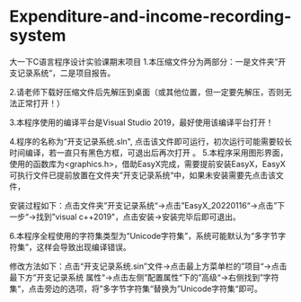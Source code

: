 # Expenditure-and-income-recording-system
大一下C语言程序设计实验课期末项目
1.本压缩文件分为两部分：一是文件夹”开支记录系统“，二是项目报告。

2.请老师下载好压缩文件后先解压到桌面（或其他位置，但一定要先解压，否则无法正常打开！）

3.本程序使用的编译平台是Visual Studio 2019，最好使用该编译平台打开！

4.程序的名称为“开支记录系统.sln", 点击该文件即可运行，初次运行可能需要较长时间编译，若一直只有黑色方框，可退出后再次打开
。
5.本程序采用图形界面，使用的函数库为<graphics.h>，借助EasyX完成，需要提前安装EasyX，EasyX可执行文件已提前放置在文件夹”开支记录系统“中，如果未安装需要先点击该文件，

安装过程如下：点击文件夹”开支记录系统“->点击”EasyX_20220116“->点击”下一步“->找到”visual c++2019"，点击安装->安装完毕后即可退出。

6.本程序全程使用的字符集类型为“Unicode字符集”，系统可能默认为“多字节字符集”，这样会导致出现编译错误。

修改方法如下：点击“开支记录系统.sin”文件->点击最上方菜单栏的”项目“->点击最下方”开支记录系统 属性“->点击左侧”配置属性“下的”高级“->右侧找到”字符集“，点击旁边的选项，将”多字节字符集“替换为”Unicode字符集“即可。
